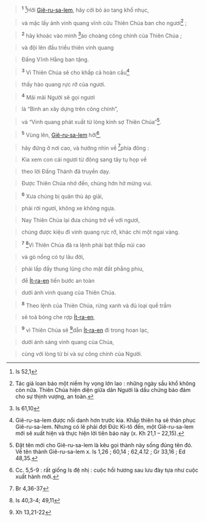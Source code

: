> <sup><b>1</b></sup> [^1@-82e2d904-43df-4c82-a498-0c5d37c2b014]Hỡi [Giê-ru-sa-lem](), hãy cởi bỏ áo tang khổ nhục,
>


> và mặc lấy ánh vinh quang vĩnh cửu Thiên Chúa ban cho ngươi[^1-82e2d904-43df-4c82-a498-0c5d37c2b014] ;
>


> <sup><b>2</b></sup> hãy khoác vào mình [^2@-82e2d904-43df-4c82-a498-0c5d37c2b014]áo choàng công chính của Thiên Chúa ;
>


> và đội lên đầu triều thiên vinh quang
>


> Đấng Vĩnh Hằng ban tặng.
>


> <sup><b>3</b></sup> Vì Thiên Chúa sẽ cho khắp cả hoàn cầu[^2-82e2d904-43df-4c82-a498-0c5d37c2b014]
>


> thấy hào quang rực rỡ của ngươi.
>


> <sup><b>4</b></sup> Mãi mãi Người sẽ gọi ngươi
>


> là “Bình an xây dựng trên công chính”,
>


> và “Vinh quang phát xuất từ lòng kính sợ Thiên Chúa”[^3-82e2d904-43df-4c82-a498-0c5d37c2b014].
>


> <sup><b>5</b></sup> Vùng lên, [Giê-ru-sa-lem]() hỡi[^4-82e2d904-43df-4c82-a498-0c5d37c2b014],
>


> hãy đứng ở nơi cao, và hướng nhìn về [^3@-82e2d904-43df-4c82-a498-0c5d37c2b014]phía đông :
>


> Kìa xem con cái ngươi từ đông sang tây tụ họp về
>


> theo lời Đấng Thánh đã truyền dạy.
>


> Được Thiên Chúa nhớ đến, chúng hớn hở mừng vui.
>


> <sup><b>6</b></sup> Xưa chúng bị quân thù áp giải,
>


> phải rời ngươi, không xe không ngựa.
>


> Nay Thiên Chúa lại đưa chúng trở về với ngươi,
>


> chúng được kiệu đi vinh quang rực rỡ, khác chi một ngai vàng.
>


> <sup><b>7</b></sup> [^4@-82e2d904-43df-4c82-a498-0c5d37c2b014]Vì Thiên Chúa đã ra lệnh phải bạt thấp núi cao
>


> và gò nổng có tự lâu đời,
>


> phải lấp đầy thung lũng cho mặt đất phẳng phiu,
>


> để [Ít-ra-en]() tiến bước an toàn
>


> dưới ánh vinh quang của Thiên Chúa.
>


> <sup><b>8</b></sup> Theo lệnh của Thiên Chúa, rừng xanh và đủ loại quế trầm
>


> sẽ toả bóng che rợp [Ít-ra-en](),
>


> <sup><b>9</b></sup> vì Thiên Chúa sẽ [^5@-82e2d904-43df-4c82-a498-0c5d37c2b014]dẫn [Ít-ra-en]() đi trong hoan lạc,
>


> dưới ánh sáng vinh quang của Chúa,
>


> cùng với lòng từ bi và sự công chính của Người.
>

[^1-82e2d904-43df-4c82-a498-0c5d37c2b014]: Tác giả loan báo một niềm hy vọng lớn lao : những ngày sầu khổ không còn nữa. Thiên Chúa hiện diện giữa dân Người là dấu chứng bảo đảm cho sự thịnh vượng, an toàn.
[^2-82e2d904-43df-4c82-a498-0c5d37c2b014]: Giê-ru-sa-lem được nổi danh hơn trước kia. Khắp thiên hạ sẽ thán phục Giê-ru-sa-lem. Nhưng có lẽ phải đợi Đức Ki-tô đến, một Giê-ru-sa-lem mới sẽ xuất hiện và thực hiện lời tiên báo này (x. Kh 21,1 – 22,15).
[^3-82e2d904-43df-4c82-a498-0c5d37c2b014]: Đặt tên mới cho Giê-ru-sa-lem là kêu gọi thành này sống đúng tên đó. Về tên thành Giê-ru-sa-lem x. Is 1,26 ; 60,14 ; 62,4.12 ; Gr 33,16 ; Ed 48,35.
[^4-82e2d904-43df-4c82-a498-0c5d37c2b014]: Cc. 5,5-9 : rất giống Is đệ nhị : cuộc hồi hương sau lưu đày tựa như cuộc xuất hành mới.
[^1@-82e2d904-43df-4c82-a498-0c5d37c2b014]: Is 52,1
[^2@-82e2d904-43df-4c82-a498-0c5d37c2b014]: Is 61,10
[^3@-82e2d904-43df-4c82-a498-0c5d37c2b014]: Br 4,36-37
[^4@-82e2d904-43df-4c82-a498-0c5d37c2b014]: Is 40,3-4; 49,11
[^5@-82e2d904-43df-4c82-a498-0c5d37c2b014]: Xh 13,21-22